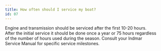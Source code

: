 ```yaml
---
title: How often should I service my boat?
id: 07
---
```

Engine and transmission should be serviced after the first 10-20 hours.  After the initial service it should be done once a year or 75 hours regardless of the number of hours used during the season.  Consult your Indmar Service Manual for specific service milestones. 

